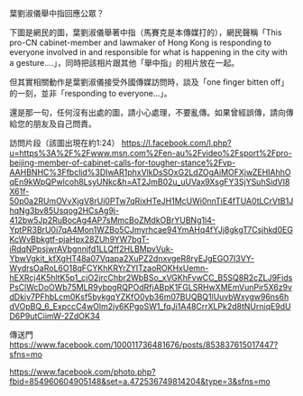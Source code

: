 葉劉淑儀舉中指回應公眾？

下圖是網民的圖，葉劉淑儀舉著中指（馬賽克是本傳媒打的），網民聲稱「This pro-CN cabinet-member and lawmaker of Hong Kong is responding to everyone involved in and responsible for what is happening in the city with a gesture....」，同時把該相片跟其他「舉中指」的相片放在一起。

但其實相關動作是葉劉淑儀接受外國傳媒訪問時，談及「one finger bitten off」的一刻，並非「responding to everyone...」。

還是那一句，任何沒有出處的圖，請小心處理，不要亂傳。如果曾經誤傳，請向傳給您的朋友及自己問責。

訪問片段（該圖出現在約1:24）
https://l.facebook.com/l.php?u=https%3A%2F%2Fwww.msn.com%2Fen-au%2Fvideo%2Fsport%2Fpro-beijing-member-of-cabinet-calls-for-tougher-stance%2Fvp-AAHBNHC%3Ffbclid%3DIwAR1phxVlkDsSOxG2LdZOgAiMOFXjwZEHIAhhOqEn9kWpQPwlcoh8LsyUNkc&h=AT2JmB02u_uUVax9XsgFY3SjYSuhSidVI8X61f-50p0a2RUmOVvXjgV8rUi0PTw7qRixHTeJH1McUWi0nnTiE4fTUA0tLCrVtB1JhqNg3bv85Usqog2HCsAg9j-412bw5Jp2RuBocAg4AP7sMmcBoZMdkOBrYUBNg1l4-YptPR3BrU0i7qA4Mon1WZBo5CJmyrhcae94YmAHq4fYJj8gkgT7Csjhkd0EGKcWvBbkgtf-pjaHpx28ZUh9YW7bgT-iRdqNPpsjwrAVbgnnjfd1LLQff2HLBMpvVuk-YbwVgkit_kfXgHT48a07Vqapa2XuPZ2dnxvgeR8ryEJgEGO7I3VY-WydrsOaRoL6O18qFCYKhKRYrZYITzaoROKHxUemn-hEXRcj4K5hltK5p1_cjO2jrcChbr2WbBSo_xVGKhFvwCC_B5SQ8R2cZLJ9FidsPsClWcDoOWb75MLR9ybpgRQPOdRfjABpK1FGLSRHwXMEmVunPir5X6z9vdDkiy7PFhbLcm0Ksf5bykgqYZKfO0yb36m07BUQBQ1lUuvbWxygw96ns6hdVOpBQ_6_ExpccC4wOlm2jy6KPgoSW1_fqJi1A48CrrXLPk2d8tNUrniqE9dUD6P9utCiimW-2ZdOK34

傳送門
https://www.facebook.com/100011736481676/posts/853837615017447?sfns=mo

https://www.facebook.com/photo.php?fbid=854960604905148&set=a.472536749814204&type=3&sfns=mo